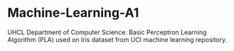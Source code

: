 # Machine-Learning-A1
UHCL Department of Computer Science: Basic Perceptron Learning Algorithm (PLA) used on Iris dataset from UCI machine learning repository. 
